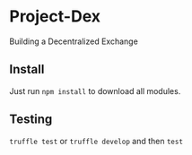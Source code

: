 # Project-Dex
 Building a Decentralized Exchange

## Install
Just run `npm install` to download all modules.

## Testing
`truffle test` or `truffle develop` and then `test`
